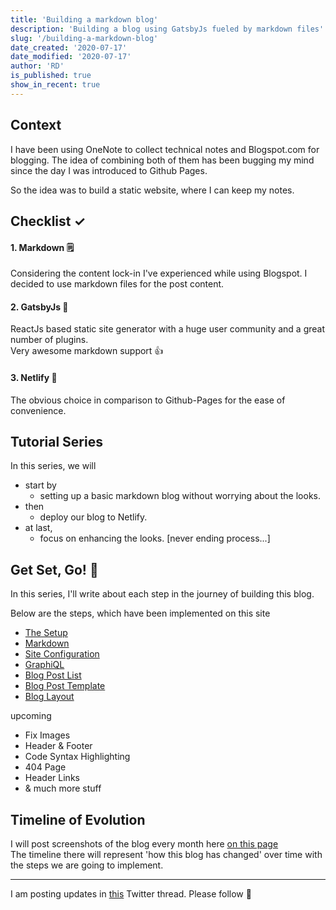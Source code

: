```yaml
---
title: 'Building a markdown blog'
description: 'Building a blog using GatsbyJs fueled by markdown files'
slug: '/building-a-markdown-blog'
date_created: '2020-07-17'
date_modified: '2020-07-17'
author: 'RD'
is_published: true
show_in_recent: true
---
```


## Context

I have been using OneNote to collect technical notes and Blogspot.com for blogging. The idea of combining both of them has been bugging my mind since the day I was introduced to Github Pages.

So the idea was to build a static website, where I can keep my notes.   

## Checklist ✓

#### 1. Markdown 🗒  
Considering the content lock-in I've experienced while using Blogspot. I decided to use markdown files for the post content.

#### 2.  GatsbyJs 🤩
ReactJs based static site generator with a huge user community and a great number of plugins.  
Very awesome markdown support 👍  

#### 3. Netlify 🙌
The obvious choice in comparison to Github-Pages for the ease of convenience.  

## Tutorial Series 

In this series, we will   
  - start by 
    - setting up a basic markdown blog without worrying about the looks.  
  - then 
    - deploy our blog to Netlify.  
  - at last, 
    - focus on enhancing the looks. [never ending process...]  

## Get Set, Go! 🚀  

In this series, I'll write about each step in the journey of building this blog.


Below are the steps, which have been implemented on this site 

- [The Setup](/building-a-markdown-blog/setup)  
- [Markdown](/building-a-markdown-blog/markdown)
- [Site Configuration](/building-a-markdown-blog/site-configuration)
- [GraphiQL](/building-a-markdown-blog/graphiql)
- [Blog Post List](/building-a-markdown-blog/blog-post-list)
- [Blog Post Template](/building-a-markdown-blog/blog-post-template)
- [Blog Layout](/building-a-markdown-blog/layout-using-tailwind)

upcoming

- Fix Images
- Header & Footer
- Code Syntax Highlighting
- 404 Page
- Header Links
- & much more stuff

## Timeline of Evolution

I will post screenshots of the blog every month here [on this page](/building-a-markdown-blog/timeline)  
The timeline there will represent 'how this blog has changed' over time with the steps we are going to implement.

---
 
I am posting updates in [this](https://twitter.com/raevilman/status/1284204852155830272?s=20) Twitter thread. Please follow 🙏  
